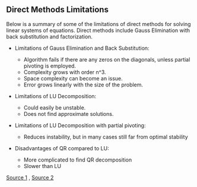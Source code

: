 ## Direct Methods Limitations

Below is a summary of some of the limitations of direct methods for solving linear systems of equations. Direct methods include Gauss Elimination with back substitution and factorization.

- Limitations of Gauss Elimination and Back Substitution:
	- Algorithm fails if there are any zeros on the diagonals, unless partial pivoting is employed.
	- Complexity grows with order n^3.
	- Space complexity can become an issue.
	- Error grows linearly with the size of the problem.

- Limitations of LU Decomposition:
	- Could easily be unstable.
	- Does not find approximate solutions.

- Limitations of LU Decomposition with partial pivoting:
	- Reduces instability, but in many cases still far from optimal stability

- Disadvantages of QR compared to LU:
	- More complicated to find QR decomposition
	- Slower than LU

[Source 1](https://www-old.math.gatech.edu/academic/courses/core/math2601/Web-notes/6num.pdf) , [Source 2](https://people.eecs.berkeley.edu/~newton/Classes/EE219fa98/ee219a2_2/ee219a2_2.pdf)